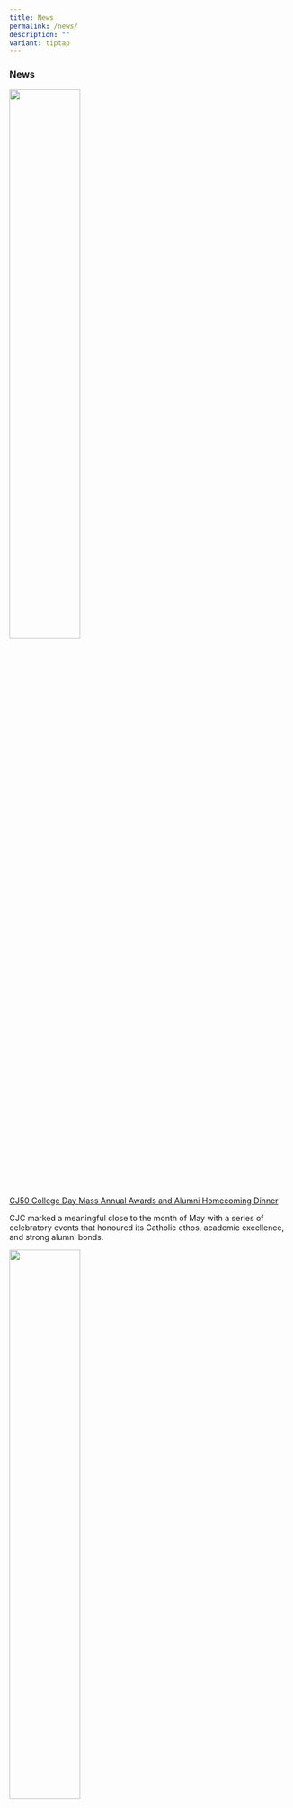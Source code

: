```yaml
---
title: News
permalink: /news/
description: ""
variant: tiptap
---
```

<h3><strong>News</strong></h3>
<p></p>
<div class="isomer-image-wrapper">
<img style="width: 50%;" height="auto" width="100%" alt="" src="/images/CJ50 College Day Mass Awards/cj50 college day mass annual awards 11.jpg">
</div>
<p><a href="https://www.cjc.edu.sg/cj50-college-day-mass-annual-awards-and-alumni-homecoming-dinner/" rel="noopener nofollow" target="_blank">CJ50 College Day Mass Annual Awards and Alumni Homecoming Dinner</a>
</p>
<p>CJC marked a meaningful close to the month of May with a series of celebratory
events that honoured its Catholic ethos, academic excellence, and strong
alumni bonds.</p>
<div class="isomer-image-wrapper">
<img style="width: 50%;" height="auto" width="100%" alt="" src="/images/20250211_Ori_Day_5_32.jpg">
</div>
<p><a href="https://www.cjc.moe.edu.sg/dsa-applications-for-2026-are-open/" rel="noopener nofollow" target="_blank">2025 Direct School Admission Exercise for admission to junior colleges in 2026</a>
</p>
<p>Find out how to apply to CJC via the Direct School Application open now
till 22 Aug.</p>
<div class="isomer-image-wrapper">
<img style="width: 50%;" height="auto" width="100%" alt="" src="/images/Pope_Francis_Passing_a.jpg">
</div>
<p><a href="https://www.cjc.moe.edu.sg/cjc-saddened-by-the-passing-of-his-holiness-pope-francis/" rel="noopener nofollow" target="_blank">CJC Saddened by the Passing of His Holiness, Pope Francis</a>
</p>
<p>The CJC community is saddened by the news of the passing of His Holiness,
Pope Francis today. We fondly remember how His Holiness connected with
youths and CJCians during the Interreligious Youth with Pope Francis last
year.</p>
<p></p>
<div class="isomer-image-wrapper">
<img style="width: 50%;" height="auto" width="100%" alt="" src="/images/CJ50_Food_and_Funfair_3.jpg">
</div>
<p><a href="https://www.cjc.moe.edu.sg/rides-reunions-and-revelry-cj50-food-funfair/" rel="noopener nofollow" target="_blank">Rides, Reunion and Revelry: CJ50 Food &amp; Funfair</a>
</p>
<p>Organised to mark the college’s milestone birthday, the CJ50 Food &amp;
Funfair was certainly a highlight of the school year.</p>
<p></p>
<div class="isomer-image-wrapper">
<img style="width: 50%;" height="auto" width="100%" alt="" src="/images/Copy_of_CJ50_Thanksgiving_Mass_and_Commencement_Ceremony_2025_047_min.jpg">
</div>
<p><a href="https://www.cjc.moe.edu.sg/cj50-thanksgiving-mass-and-commencement-ceremony/" rel="noopener nofollow" target="_blank">CJ50 Thanksgiving Mass and Commencement Ceremony</a>
</p>
<p>Former CJC Principals, alumni priests, and members of our School Management
Committee and Family@CJ Parent Support Group came together as a family
to thank God for His abundant graces over the past 50 years and prayed
for His continued providence in the coming school year and beyond.</p>
<div class="isomer-image-wrapper">
<img style="width: 50%;" height="auto" width="100%" alt="" src="/images/Release_of_2024_A_Level_Results_PAC_a.jpg">
</div>
<p><a href="https://www.cjc.moe.edu.sg/cjc-celebrates-with-the-class-of-2024/" rel="noopener nofollow" target="_blank">CJC Celebrates with the Class of 2024</a>
</p>
<p>Catholic Junior College (CJC) congratulates the Class of 2024 for their
commendable achievements at the 2024 GCE A-Level examinations and for the
good distinction rates across subjects.</p>
<p><a href="https://www.cjc.moe.edu.sg/important-information-for-the-release-of-2024-a-level-results/" rel="noopener nofollow" target="_blank">Important Information on the Release of 2024 A-Level Results</a>
</p>
<p>The 2024 A-Level results will be released this Friday, 21 Feb 2025. All
students from the Class of 2024 can collect their results from college
from 2.30pm onwards. All the best!</p>
<p></p>
<div class="isomer-image-wrapper">
<img style="width: 40%;" height="auto" width="100%" alt="" src="/images/CJ50_MOTD_Ad.jpg">
</div>
<p><a href="https://www.cjc.moe.edu.sg/50-years-of-family-united-in-truth-and-love/" rel="noopener nofollow" target="_blank">CJC's 50th Anniversary Celebrations</a>
</p>
<p>We give thanks to God for His blessings and grace on our college for the
past 50 years. We warmly invite all alumni to join us at the different
celebrations to mark our Golden Jubilee.</p>
<p></p>
<div class="isomer-image-wrapper">
<img style="width: 40%;margin-right:15px;" height="60%" width="auto" alt="" src="/images/OH2025_Banner_Final_Large.png">
</div>
<p><strong><a href="/cjc-open-house-2025/" rel="noopener noreferrer nofollow" target="_blank">CJC Open House 2025</a></strong> 
<br>Join us at Catholic Junior College this Saturday, 11 January 2025 from
10am to 3pm for our exciting Open House!</p>
<p></p>
<p></p>
<div class="isomer-image-wrapper">
<img style="width: 40%;margin-right:15px;" height="60%" width="auto" alt="" src="/images/CJCStudentLeadersAppreciationandInstallationCeremony_135_min.jpg">
</div>
<p><strong><a href="/student-leaders-appreciation-and-installation-2024/" rel="noopener noreferrer nofollow" target="_blank">Student Leaders Appreciation and Installation 2024</a></strong> 
<br>The Student Leaders Appreciation and Installation ceremony was a heartwarming
transition as the JC2 students passed the baton to the incoming JC1 leaders.</p>
<p></p>
<div class="isomer-image-wrapper">
<img style="width: 25%;margin-right:15px;" height="50%" width="auto" alt="" src="/images/WhatsApp_Image_2024_06_24_at_10_22_54_AM.jpg">
</div>
<p><strong><a href="/celebrating-sharon-tay-winner-of-the-harvard-prize-book-2024/" rel="noopener noreferrer nofollow" target="_blank">Celebrating Sharon Tay, Winner of the Harvard Prize Book 2024</a></strong> 
<br>As the House Captain of Joseph House (2022/2023), Sharon was known for
her exceptional leadership and dedication to her peers.</p>
<p></p>
<div class="isomer-image-wrapper">
<img style="width: 40%;margin-right:15px;" height="auto" width="100%" alt="" src="/images/50_CCS_7353___Edited___Edited.jpg">
</div>
<p><strong><a href="/news/2024/05/" rel="noopener noreferrer nofollow" target="_blank">CJC Celebrates with the Class of 2023</a></strong> 
<br>Catholic Junior College takes great pride in celebrating the academic
achievements of the Class of 2023 at the recent GCE A-Level examinations.</p>
<p></p>
<div class="isomer-image-wrapper">
<img style="width:40%;margin-right:15px;" height="auto" width="100%" src="/images/IMG_9636.PNG">
</div>
<p><strong><a href="/news/2023/20/" rel="noopener noreferrer nofollow" target="_blank">CJC World Philosophy Day Essay Writing Competition 2023</a></strong> 
<br>Make your submissions from now until 12 Jan 2024 on
<br>
</p>
<p>
<br>
</p>
<div class="isomer-image-wrapper">
<img style="width:40%;margin-right:15px;" height="auto" width="100%" src="/images/jc2%20flood%20risk%20fieldwork%20at%20bishan-amk%20park%20j.JPG">
</div>
<p><strong><a href="/news/2023/19/" rel="noopener noreferrer nofollow" target="_blank">Authentic Learning through Geography fieldwork</a></strong> 
<br>Students studying Geography participated in several out-of-school fieldwork
as part of the inquiry-based learning experience this year.
<br>
</p>
<p>
<br>
</p>
<div class="isomer-image-wrapper">
<img style="width:40%;margin-right:15px;" height="auto" width="100%" src="/images/jc2%20retreat%2030%20sept%20group%20photo%20c.JPG">
</div>
<p><strong><a href="/news/2023/18/" rel="noopener noreferrer nofollow" target="_blank">JC2 Retreat 2023</a></strong> 
<br>CJC resumed its 2D1N JC2 Retreat this year, the first since the pandemic
struck.
<br>
</p>
<p>
<br>
</p>
<div class="isomer-image-wrapper">
<img style="width:40%;margin-right:15px;" height="auto" width="100%" src="/images/pat%202024%20website%20publicity%20image.gif">
</div>
<p><strong><a href="/news/2023/17/" rel="noopener noreferrer nofollow" target="_blank">President's Award for Teachers &amp; OYEA</a></strong> 
<br>Nominations for the President’s Award for Teachers and the Outstanding
Youth in Education Award.</p>
<p>
<br>
<br>
</p>
<div class="isomer-image-wrapper">
<img style="width:40%;margin-right:15px;" height="auto" width="100%" src="/images/News/2023/16wishlist.png">
</div>
<p><strong><a href="/news/2023/16/" rel="noopener noreferrer nofollow" target="_blank">Teachers' Day Wishlist 2023</a></strong> 
<br>Some of our teachers are featured in this YouTube video by MOE.</p>
<p>
<br>
<br>
</p>
<div class="isomer-image-wrapper">
<img style="width:40%;margin-right:15px;" height="auto" width="100%" src="/images/photo1690268621.jpeg">
</div>
<p><strong><a href="/news/2023/15/" rel="noopener noreferrer nofollow" target="_blank">CJC Alumni Sports Fiesta 2023: Happening Sat, 29 July!</a></strong> 
<br>All alumni are welcome to join us for a day of sports and games, food
and fun!</p>
<p>
<br>
<br>
</p>
<div class="isomer-image-wrapper">
<img style="width:40%;margin-right:15px;" height="auto" width="100%" src="/images/ltc%20large%20group%20shot.jpeg">
</div>
<p><strong><a href="/news/2023/13/" rel="noopener noreferrer nofollow" target="_blank">CJC Leadership Training Camp 2023</a></strong> 
<br>Catholic Junior College held the "Build The Light'' transformative Leadership
Training Camp (LTC), spanning two days and one night from May 26th to May
27th.</p>
<p>
<br>
</p>
<p><strong><a href="/news/2023/12/" rel="noopener noreferrer nofollow" target="_blank">CJ Celebrates 2023</a></strong> 
<br>This annual extravaganza is a showcase of the CCAs that earned Certificates
of Merit and Distinction at this year’s Singapore Youth Festival (SYF).</p>
<p>
<br>
</p>
<div class="isomer-image-wrapper">
<img style="width:40%;margin-right:15px;" height="auto" width="100%" src="/images/gwyneth%20-%20edwin%20thumboo%20prize%20cropped.jpg">
</div>
<p><strong><a href="/news/2023/11/" rel="noopener noreferrer nofollow" target="_blank">Edwin Thumboo prize 2023</a></strong> 
<br>Congratulations to Gwyneth Tan (2T05, Class of 2022) for receiving the
Merit Award for the 2023 Edwin Thumboo Prize.</p>
<p>
<br>
</p>
<div class="isomer-image-wrapper">
<img style="width:40%;margin-right:15px;" height="auto" width="100%" src="/images/elisym.jpeg">
</div>
<p><strong><a href="/news/2023/10/" rel="noopener noreferrer nofollow" target="_blank">CJC-NJC English Language &amp; Linguistics Symposium 2023</a></strong> 
<br>The English Language and Linguistics symposium, held at Catholic Junior
College on 12th May 2023, was jointly organised by Catholic Junior College
and National Junior College.</p>
<p>
<br>
</p>
<div class="isomer-image-wrapper">
<img style="width:40%;margin-right:15px;" height="auto" width="100%" src="/images/sac%202023%20n%20website.jpeg">
</div>
<p><strong><a href="/news/2023/10/" rel="noopener noreferrer nofollow" target="_blank">Sports and Aesthetics Carnival, 26 May</a></strong> 
<br>A perennial crowd favourite, the Sports and Aesthetics Carnival brought
CJCians together for an exciting day of games and activities, ending Term
2 on a high note.</p>
<p>
<br>
</p>
<div class="isomer-image-wrapper">
<img style="width:40%;margin-right:15px;" height="auto" width="100%" src="/images/48th%20college%20day%20a.jpg">
</div>
<p><strong><a href="/news/2023/09/" rel="noopener noreferrer nofollow" target="_blank">48th College Day, 5 May</a></strong> 
<br>Congratulations to the Class of 2022 and prize winners for your successes
and achievements! The College is proud to celebrate this important milestone
with all CJCians as they embark on a new chapter of their academic pursuits.</p>
<p>
<br>
</p>
<p><strong><a href="/news/2023/08/" rel="noopener noreferrer nofollow" target="_blank">CJCares Fundraising Campaign 2023</a></strong> 
<br>The CJCares Fundraising Campaign has been ongoing since 5 August 2021
and will end on 30 June 2023.</p>
<p>
<br>
</p>
<div class="isomer-image-wrapper">
<img style="width:40%;margin-right:15px;" height="auto" width="100%" src="/images/rockafella%20xvii%2028%20apr%20j%20website.jpg">
</div>
<p><strong><a href="/news/2023/05/" rel="noopener noreferrer nofollow" target="_blank">Rockafella XVII, 28 Apr</a></strong> 
<br>Catholic Junior College’s (CJC) signature rock concert, Rockafella XVII,
was held on 28 April to a full house.</p>
<p>
<br>
</p>
<div class="isomer-image-wrapper">
<img style="width:40%;margin-right:15px;" height="auto" width="100%" src="/images/dsa%202023%20open.jpg">
</div>
<p><strong><a href="/news/2023/07/" rel="noopener noreferrer nofollow" target="_blank">DSA Applications for 2024 are Open!, 11 May</a></strong> 
<br>Join our vibrant community of passionate and driven individuals, and unlock
your full potential with us. Apply now to become part of the CJC family!</p>
<p>
<br>
</p>
<p><strong><a href="/news/2023/06/" rel="noopener noreferrer nofollow" target="_blank">CJC at the International Space Challenge 2022, 11 May</a></strong> 
<br>One of our JC2 teams achieved a Merit award at the International Space
Challenge (Starter Category), held from November-December 2022. This marks
the 3rd year CJC has taken part in this competition.</p>
<p>
<br>
</p>
<div class="isomer-image-wrapper">
<img style="width:40%;margin-right:15px;" height="auto" width="100%" src="/images/news1.jpg">
</div>
<p><strong><a href="/news/2023/04/" rel="noopener noreferrer nofollow" target="_blank">CJC Annual Cross Country, 10 Mar</a></strong> 
<br>CJC held its annual cross country at Pasir Ris Park this year on 10 Mar.
We give thanks to God for the good weather and being able to enjoy the
day out with invited guests from SAVH.</p>
<p>
<br>
</p>
<div class="isomer-image-wrapper">
<img style="width:40%;margin-right:15px;" height="auto" width="100%" src="/images/news2.jpg">
</div>
<p><strong><a href="/news/2023/03/" rel="noopener noreferrer nofollow" target="_blank">JC1 Commencement Mass and Ceremony, 20 Feb</a></strong> 
<br>The college extended a warm and meaningful welcome to the JC1s with the
celebration of mass and the symbolic presentation of the collar pins on
20 Feb.</p>
<p>
<br>
</p>
<div class="isomer-image-wrapper">
<img style="width:40%;margin-right:15px;" height="auto" width="100%" src="/images/news3.jpg">
</div>
<p><strong><a href="/news/2023/02/" rel="noopener noreferrer nofollow" target="_blank">CJC Celebrates with the Class of 2022</a></strong> 
<br>Our heartiest congratulations to the Class of 2022 for your outstanding
results at the GCE A-Levels and embracing learning with a growth mindset!</p>
<p>
<br>
</p>
<div class="isomer-image-wrapper">
<img style="width:40%;margin-right:15px;" height="auto" width="100%" src="/images/news4.jpg">
</div>
<p><strong><a href="/news/2023/01/" rel="noopener noreferrer nofollow" target="_blank">CJC Open House 2023</a></strong> 
<br>On 13 January 2023, we will be hosting our Open House in person once again.
All prospective students are warmly invited to visit us and learn more
about our vibrant college programmes.</p>
<p>
<br>
</p>
<div class="isomer-image-wrapper">
<img style="width:40%;margin-right:15px;" height="auto" width="100%" src="/images/news5.jpg">
</div>
<p><strong><a href="/news/2022/10/" rel="noopener noreferrer nofollow" target="_blank">Alumni Sports Fiesta and CJCares Fundraising Campaign, 23 July 2022</a></strong> 
<br>After a two-year hiatus, our alumni were in the highest of spirits for
this year’s Alumni Sports Fiesta. A glorious Saturday morning saw teams
from a range of graduating batches coming together and battling it out
in five different sporting events.</p>
<p>
<br>
</p>
<div class="isomer-image-wrapper">
<img style="width:40%;margin-right:15px;" height="auto" width="100%" src="/images/news6.jpg">
</div>
<p><strong><a href="/news/2022/9/" rel="noopener noreferrer nofollow" target="_blank">Congratulations to National Day Award 2022 Recipients</a></strong> 
<br>Our warmest congratulations to all recipients of the National Day Awards
this year. We are grateful for the many years of dedicated service and
contributions by our staff, members of the CJ School Management Committee
(SMC) and CJ alumni.</p>
<p>
<br>
</p>
<div class="isomer-image-wrapper">
<img style="width:40%;margin-right:15px;" height="auto" width="100%" src="/images/news7.jpg">
</div>
<p><strong><a href="/news/2022/8/" rel="noopener noreferrer nofollow" target="_blank">Student Leaders Appreciation and Installation Ceremony, 12 July</a></strong> 
<br>On 12 July, CJC held its first combined Student Leaders Appreciation and
Installation Ceremony since the streamlining of COVID-19 national Safe
Management Measures this year.</p>
<p>
<br>
</p>
<div class="isomer-image-wrapper">
<img style="width:40%;margin-right:15px;" height="auto" width="100%" src="/images/news8.jpg">
</div>
<p><strong><a href="/news/2022/7/" rel="noopener noreferrer nofollow" target="_blank">Sports and Aesthetics Carnival – One Flame, One Family, 26 &amp; 27 May 2022</a></strong> 
<br>With the theme, ‘One Flame, One Family’, the event brought the sports
and performing arts programmes together so that all CJCians were able to
participate in and celebrate the many talents we have in CJC</p>
<p>
<br>
</p>
<div class="isomer-image-wrapper">
<img style="width:40%;margin-right:15px;" height="auto" width="100%" src="/images/news9.jpg">
</div>
<p><strong><a href="/news/2022/6/" rel="noopener noreferrer nofollow" target="_blank">Celebrating the launch of the Sister Deirdre O’Loan Centre for Creativity, 24 May 2022</a></strong> 
<br>The CJC Sister Deirdre O’Loan Centre for Creativity was launched on 24
May 2022 by Mr Ong Kong Hong, Zonal Director of Schools (South).</p>
<p>
<br>
</p>
<div class="isomer-image-wrapper">
<img style="width:40%;margin-right:15px;" height="auto" width="100%" src="/images/news10.jpg">
</div>
<p><strong><a href="/news/2022/5/" rel="noopener noreferrer nofollow" target="_blank">CJC’s 47th Annual Awards Ceremony, 8 April 2022</a></strong> 
<br>The 47th Annual Awards Ceremony at Catholic Junior College (CJC) on 8
April this year was truly a homecoming for students and staff in more ways
than one. The College came together to celebrate the achievements and tenacity
of the Class of 2021.</p>
<p>
<br>
</p>
<div class="isomer-image-wrapper">
<img style="width:40%;margin-right:15px;" height="auto" width="100%" src="/images/news11.jpg">
</div>
<p><strong><a href="/news/2022/4/" rel="noopener noreferrer nofollow" target="_blank">CJC Congratulates the Class of 2021</a></strong> 
<br>Congratulations CJC Class of 2021 for achieving another important academic
milestone! The College is delighted to have many CJCians realise their
aspirations and qualify for institutes of higher learning.</p>
<p>
<br>
</p>
<div class="isomer-image-wrapper">
<img style="width:40%;margin-right:15px;" height="auto" width="100%" src="/images/news12.jpg">
</div>
<p><strong><a href="/news/2022/3/" rel="noopener noreferrer nofollow" target="_blank">National Servicemen of the Year 2021 Award</a></strong> 
<br>Heartiest congratulations to Lim Shao Zhe, Lenson (Class of 2018), and
William Rachmadi (Class of 2019), for clinching the National Servicemen
of the Year 2021 Award!</p>
<p>
<br>
</p>
<div class="isomer-image-wrapper">
<img style="width:40%;margin-right:15px;" height="auto" width="100%" src="/images/news13.jpg">
</div>
<p><strong><a href="/news/2022/2/" rel="noopener noreferrer nofollow" target="_blank">Into the Cryptoverse</a></strong> 
<br>Go on a journey Into the Cryptoverse with Nexians, members of CJC's Nexus
Investment and Entrepreneurship Society, and find out about emerging opportunities
and risks of financial technology.</p>
<p>
<br>
</p>
<div class="isomer-image-wrapper">
<img style="width:40%;margin-right:15px;" height="auto" width="100%" src="/images/news14.jpg">
</div>
<p><strong><a href="/news/2022/1/" rel="noopener noreferrer nofollow" target="_blank">CJCares Virtual Cross Country 2022</a></strong> 
<br>To celebrate the indomitable CJ spirit of leadership and service, CJC
will be embarking on our first CJCares Virtual Cross Country this year.</p>
<p>
<br>
</p>
<div class="isomer-image-wrapper">
<img style="width:40%;margin-right:15px;" height="auto" width="100%" src="/images/news15.jpg">
</div>
<p><strong><a href="/news/2021/8/" rel="noopener noreferrer nofollow" target="_blank">JC2 Graduation Ceremony - 8 Oct 2021</a></strong> 
<br>The JC2 Graduation Ceremony on 8 Oct was a fitting close to the two-year
journey of our Class of 2021. We celebrated their resilience and achievements
that exemplified them as Thinkers with a Mission, Leaders with a Heart.</p>
<p>
<br>
</p>
<div class="isomer-image-wrapper">
<img style="width:40%;margin-right:15px;" height="auto" width="100%" src="/images/news16.jpg">
</div>
<p><strong><a href="/news/2021/7/" rel="noopener noreferrer nofollow" target="_blank">National Day Awards for CJC staff 2021</a></strong> 
<br>Congratulations to Dr Nor Hanisah, Mrs Phyllis Lim, Mr Lim Chye Fook,
and Dr Choe Kee Cheng, on being conferred National Day Awards for 2021.</p>
<p>
<br>
</p>
<div class="isomer-image-wrapper">
<img style="width:40%;margin-right:15px;" height="auto" width="100%" src="/images/news17.jpg">
</div>
<p><strong><a href="/news/2021/6/" rel="noopener noreferrer nofollow" target="_blank">CJCares, CJ Celebrates online concert, CJ Thanksgiving Mass</a></strong> 
<br>The college comes together to celebrate and give thanks to God for His
blessings upon our college and nation in a week of commemorative events
- CJCares fundraising project, CJ Celebrates, and a thanksgiving mass.</p>
<p>
<br>
</p>
<div class="isomer-image-wrapper">
<img style="width:40%;margin-right:15px;" height="auto" width="100%" src="/images/news18.jpg">
</div>
<p><strong><a href="/news/2021/5/" rel="noopener noreferrer nofollow" target="_blank">Nathan Lim, Class of 2013, graduates from NTU with Honours (Highest Distinction) 2020</a></strong> 
<br>Congratulations to Nathan Lim, Class of 2013, who graduated from NTU's
School of Materials Science and Engineering (MSE) with Honours (Highest
Distinction) in the NTU-MSE Convocation for the Class of 2020!</p>
<p>
<br>
</p>
<div class="isomer-image-wrapper">
<img style="width:40%;margin-right:15px;" height="auto" width="100%" src="/images/news19.jpg">
</div>
<p><strong><a href="/news/2021/4/" rel="noopener noreferrer nofollow" target="_blank">Commemorating Lent and Easter as One CJC Community</a></strong> 
<br>We marked the seasons of Lent and Easter with a series of meaningful events
organised by the Student Council's Catholic Activities wing</p>
<p>
<br>
</p>
<div class="isomer-image-wrapper">
<img style="width:40%;margin-right:15px;" height="auto" width="100%" src="/images/news20.jpg">
</div>
<p><strong><a href="/news/2021/3/" rel="noopener noreferrer nofollow" target="_blank">CJC Celebrates the A-Level Results of the Class of 2020</a></strong> 
<br>Congratulations to the Class of 2020 on your good 2020 GCE A-Level examination
results!</p>
<p>
<br>
</p>